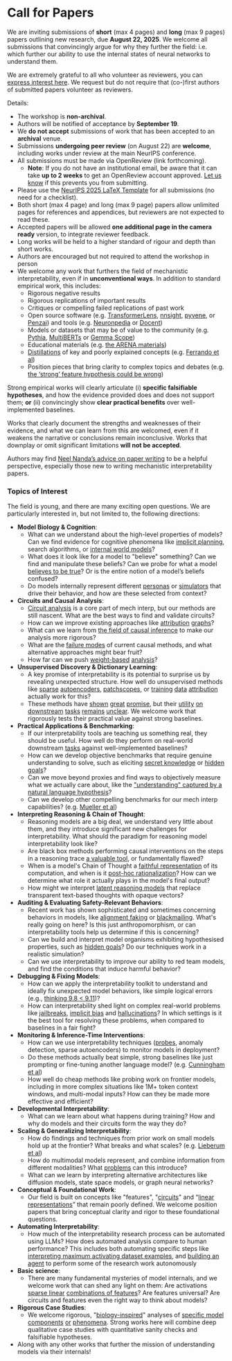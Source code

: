 # Call for Papers
We are inviting submissions of **short** (max 4 pages) and **long** (max 9 pages) papers outlining new research, due **August 22, 2025**. We welcome all submissions that convincingly argue for why they further the field: i.e. which further our ability to use the internal states of neural networks to understand them. 

We are extremely grateful to all who volunteer as reviewers, you can [express interest here](https://www.google.com/url?q=https://docs.google.com/forms/d/e/1FAIpQLSdiw1SJllzoTz_nqzDTzTOGb9DV3W_truQyh-WvYj_QGIi7Mg/viewform?usp%3Ddialog&sa=D&source=editors&ust=1753027597585173&usg=AOvVaw3u1NOFY_PNeTjPzIeRTi5x). We request but do not require that (co-)first authors of submitted papers volunteer as reviewers. 

Details: 
* The workshop is **non-archival**.
* Authors will be notified of acceptance by **September 19**.
* We **do not accept** submissions of work that has been accepted to an **archival** venue.
* Submissions **undergoing peer review** (on August 22) are **welcome**, including works under review at the main NeurIPS conference.
* All submissions must be made via OpenReview (link forthcoming).
  * **Note**: If you do not have an institutional email, be aware that it can take **up to 2 weeks** to get an OpenReview account approved. [Let us know](mailto:neurips2025@mechinterpworkshop.com) if this prevents you from submitting.
* Please use the [NeurIPS 2025 LaTeX Template](https://www.google.com/url?q=https://media.neurips.cc/Conferences/NeurIPS2025/Styles.zip&sa=D&source=editors&ust=1753027597586680&usg=AOvVaw1fPJR7fSa5QwNM9bpy0njO) for all submissions (no need for a checklist).
* Both short (max 4 page) and long (max 9 page) papers allow unlimited pages for references and appendices, but reviewers are not expected to read these.
* Accepted papers will be allowed **one additional page in the camera ready** version, to integrate reviewer feedback.
* Long works will be held to a higher standard of rigour and depth than short works.
* Authors are encouraged but not required to attend the workshop in person
* We welcome any work that furthers the field of mechanistic interpretability, even if in **unconventional ways**. In addition to standard empirical work, this includes:
  * Rigorous negative results
  * Rigorous replications of important results
  * Critiques or compelling failed replications of past work
  * Open source software (e.g. [TransformerLens](https://www.google.com/url?q=https://github.com/neelnanda-io/TransformerLens&sa=D&source=editors&ust=1753027597587931&usg=AOvVaw28kOkcAhQUz-l9hUMk_K8A), [nnsight](https://www.google.com/url?q=https://github.com/ndif-team/nnsight&sa=D&source=editors&ust=1753027597588025&usg=AOvVaw1OjzJAoTXCIhF8fb1AYo9g), [pyvene](https://www.google.com/url?q=https://github.com/stanfordnlp/pyvene/tree/main/pyvene/models/mlp&sa=D&source=editors&ust=1753027597588127&usg=AOvVaw2gI1XpaFLwVir5CNqhkMQ1), or [Penzai](https://www.google.com/url?q=https://github.com/google-deepmind/penzai&sa=D&source=editors&ust=1753027597588233&usg=AOvVaw0Hw03_liMmTNIGraO8IizI)) and tools (e.g. [Neuronpedia](https://www.google.com/url?q=http://neuronpedia.org&sa=D&source=editors&ust=1753027597588343&usg=AOvVaw3NQLcA7erai9UyHkXG8SQB) or [Docent](https://www.google.com/url?q=https://transluce.org/introducing-docent&sa=D&source=editors&ust=1753027597588437&usg=AOvVaw0kefYL7OREwVPkbgsqlSGq))
  * Models or datasets that may be of value to the community (e.g. [Pythia](https://www.google.com/url?q=https://arxiv.org/abs/2304.01373&sa=D&source=editors&ust=1753027597588664&usg=AOvVaw26rhIrNf-5_WH6RK0Kc19Y), [MultiBERTs](https://www.google.com/url?q=https://arxiv.org/abs/2106.16163&sa=D&source=editors&ust=1753027597588761&usg=AOvVaw3kCfCmLATFOSwEtCClHYiC) or [Gemma Scope](https://www.google.com/url?q=https://arxiv.org/abs/2408.05147&sa=D&source=editors&ust=1753027597588890&usg=AOvVaw2v6IJXyglQ4UD78PJo9zh8))
  * Educational materials (e.g. [the ARENA materials](https://www.google.com/url?q=https://arena3-chapter1-transformer-interp.streamlit.app/&sa=D&source=editors&ust=1753027597589078&usg=AOvVaw00EXdEHcfzeaj_h8DDxtme))
  * [Distillations](https://www.google.com/url?q=https://distill.pub/2017/research-debt/&sa=D&source=editors&ust=1753027597589206&usg=AOvVaw0KZucZdpv8iwilt0uBWeOv) of key and poorly explained concepts (e.g. [Ferrando et al](https://www.google.com/url?q=https://arxiv.org/abs/2405.00208&sa=D&source=editors&ust=1753027597589342&usg=AOvVaw0f7V3AJOdjz08l-rHaUcvh))
  * Position pieces that bring clarity to complex topics and debates (e.g. [the ‘strong’ feature hypothesis could be wrong](https://www.google.com/url?q=https://www.alignmentforum.org/posts/tojtPCCRpKLSHBdpn/the-strong-feature-hypothesis-could-be-wrong&sa=D&source=editors&ust=1753027597589591&usg=AOvVaw1ymtN8oQvQwjudfOorJxfb))

Strong empirical works will clearly articulate (i) **specific falsifiable hypotheses**, and how the evidence provided does and does not support them; **or** (ii) convincingly show **clear practical benefits** over well-implemented baselines. 

Works that clearly document the strengths and weaknesses of their evidence, and what we can learn from this are welcomed, even if it weakens the narrative or conclusions remain inconclusive. Works that downplay or omit significant limitations **will not be accepted**. 

Authors may find [Neel Nanda’s advice on paper writing](https://www.google.com/url?q=https://www.alignmentforum.org/posts/eJGptPbbFPZGLpjsp/highly-opinionated-advice-on-how-to-write-ml-papers&sa=D&source=editors&ust=1753027597590602&usg=AOvVaw3Le2I8YeolsbLSpXHmg7kw) to be a helpful perspective, especially those new to writing mechanistic interpretability papers. 
### Topics of Interest
The field is young, and there are many exciting open questions. We are particularly interested in, but not limited to, the following directions: 
* **Model Biology & Cognition**:
  * What can we understand about the high-level properties of models? Can we find evidence for cognitive phenomena like [implicit planning](https://www.google.com/url?q=https://transformer-circuits.pub/2025/attribution-graphs/biology.html%23dives-poems&sa=D&source=editors&ust=1753027597591246&usg=AOvVaw0_hDupfiBCkJhP-a9G4P6h), search algorithms, or [internal world models](https://www.google.com/url?q=https://arxiv.org/abs/2210.13382&sa=D&source=editors&ust=1753027597591356&usg=AOvVaw2JWxv_8kvQAs_FNt0zi7AL)?
  * What does it look like for a model to "believe" something? Can we find and manipulate these beliefs? Can we probe for what a model [believes to be true](https://www.google.com/url?q=https://arxiv.org/abs/2310.06824&sa=D&source=editors&ust=1753027597591639&usg=AOvVaw1NmrrcAGQxhSWbKyGmp3xo)? Or is the entire notion of a model’s beliefs confused?
  * Do models internally represent different [personas](https://www.google.com/url?q=https://arxiv.org/abs/2406.12094&sa=D&source=editors&ust=1753027597591853&usg=AOvVaw17YY1_qYURV5M15hq_FNdz) or [simulators](https://www.google.com/url?q=https://www.nature.com/articles/s41586-023-06647-8&sa=D&source=editors&ust=1753027597591953&usg=AOvVaw2N1TriZub0BUAWgUVSHulb) that drive their behavior, and how are these selected from context?
* **Circuits and Causal Analysis**:
  * [Circuit analysis](https://www.google.com/url?q=https://distill.pub/2020/circuits/zoom-in/&sa=D&source=editors&ust=1753027597592210&usg=AOvVaw0PBucdE55WVOo_6DudOGay) is a core part of mech interp, but our methods are still nascent. What are the best ways to find and validate circuits?
  * How can we improve existing approaches like [attribution](https://www.google.com/url?q=https://arxiv.org/abs/2406.11944&sa=D&source=editors&ust=1753027597592629&usg=AOvVaw3f0jzNycwyBh9nNkAW2Ah-) [graphs](https://www.google.com/url?q=https://transformer-circuits.pub/2025/attribution-graphs/methods.html&sa=D&source=editors&ust=1753027597592810&usg=AOvVaw1PybDTtNLfbxVaxahAlmhK)?
  * What can we learn from [the field of causal inference](https://www.google.com/url?q=https://arxiv.org/abs/2407.04690&sa=D&source=editors&ust=1753027597593125&usg=AOvVaw1uCngHPpFRpch8jX51JXRr) to make our analysis more rigorous?
  * What are the [failure modes](https://www.google.com/url?q=https://arxiv.org/abs/2307.15771&sa=D&source=editors&ust=1753027597593373&usg=AOvVaw04bLiz8_yZedbePKqgG5VM) of current causal methods, and what alternative approaches might bear fruit?
  * How far can we push [weight-based](https://www.google.com/url?q=https://arxiv.org/abs/2301.05217&sa=D&source=editors&ust=1753027597593624&usg=AOvVaw2AW8J040L0tAHRInDy4pfE) [analysis](https://www.google.com/url?q=https://arxiv.org/abs/2410.08417&sa=D&source=editors&ust=1753027597593765&usg=AOvVaw1TjKWn6k36Jm72Ci6HNgwt)?
* **Unsupervised Discovery & Dictionary Learning**:
  * A key promise of interpretability is its potential to surprise us by revealing unexpected structure. How well do unsupervised methods like [sparse](https://www.google.com/url?q=https://arxiv.org/abs/2103.15949&sa=D&source=editors&ust=1753027597594353&usg=AOvVaw1BNUjhRrL1_ZdKf6oilVIa) [autoencoders](https://www.google.com/url?q=https://transformer-circuits.pub/2023/monosemantic-features&sa=D&source=editors&ust=1753027597594549&usg=AOvVaw2DY7QySvlwvZYXLC-N8DAN), [patch](https://www.google.com/url?q=https://arxiv.org/abs/2401.06102&sa=D&source=editors&ust=1753027597594640&usg=AOvVaw0tYOvCSNJFopIYk90vS8_Y)[scopes](https://www.google.com/url?q=https://arxiv.org/abs/2403.10949v2&sa=D&source=editors&ust=1753027597594721&usg=AOvVaw0_50R7WFw2tq45uNS63ut0), or [training](https://www.google.com/url?q=https://proceedings.mlr.press/v70/koh17a?ref%3Dhttps://githubhelp.com&sa=D&source=editors&ust=1753027597594902&usg=AOvVaw3XyXPeY0XgAYDw4GUGTety) [data](https://www.google.com/url?q=https://arxiv.org/abs/2308.03296&sa=D&source=editors&ust=1753027597595032&usg=AOvVaw2W56REx1R6dVAff07K10fx) [attribution](https://www.google.com/url?q=https://arxiv.org/abs/2205.11482&sa=D&source=editors&ust=1753027597595163&usg=AOvVaw1uMvs-WtaGoCkVeALCgoEg) actually work for this?
  * These methods have [shown](https://www.google.com/url?q=https://transformer-circuits.pub/2024/scaling-monosemanticity/index.html&sa=D&source=editors&ust=1753027597595426&usg=AOvVaw2-kPvUqd9sMI0jw9OQlMrI) [great](https://www.google.com/url?q=https://transformer-circuits.pub/2025/attribution-graphs/biology.html&sa=D&source=editors&ust=1753027597595534&usg=AOvVaw1xJWaH3OvbCFa2NJhrFkCc) [promise](https://www.google.com/url?q=https://arxiv.org/abs/2503.10965&sa=D&source=editors&ust=1753027597595606&usg=AOvVaw1fJxYGrhbiTsRD4SfDOskV), but their [utility](https://www.google.com/url?q=https://arxiv.org/abs/2502.16681&sa=D&source=editors&ust=1753027597595693&usg=AOvVaw24s4Tgan84JBagWSPOsQNN) [on](https://www.google.com/url?q=https://www.tilderesearch.com/blog/sieve&sa=D&source=editors&ust=1753027597595834&usg=AOvVaw0sHw1NnOPCeekKVEN0q3EQ) [downstream](https://www.google.com/url?q=https://arxiv.org/abs/2501.17148&sa=D&source=editors&ust=1753027597595987&usg=AOvVaw1GOlW-3YseOXFwfHpVH4WV) [tasks](https://www.google.com/url?q=https://transformer-circuits.pub/2024/features-as-classifiers/index.html&sa=D&source=editors&ust=1753027597596149&usg=AOvVaw1-Nlj6rjUZIvQtu1jGbttJ) [remains](https://www.google.com/url?q=https://arxiv.org/abs/2502.04382&sa=D&source=editors&ust=1753027597596285&usg=AOvVaw3GDlzmn_EolEZ_zOBoST_O) [unclear](https://www.google.com/url?q=https://www.alignmentforum.org/posts/4uXCAJNuPKtKBsi28/negative-results-for-saes-on-downstream-tasks&sa=D&source=editors&ust=1753027597596483&usg=AOvVaw0Qt0iELF8Eb-SAbiXBL5UM). We welcome work that rigorously tests their practical value against strong baselines.
* **Practical Applications & Benchmarking**:
  * If our interpretability tools are teaching us something real, they should be useful. How well do they perform on real-world downstream [tasks](https://www.google.com/url?q=https://www.lesswrong.com/posts/wGRnzCFcowRCrpX4Y/downstream-applications-as-validation-of-interpretability&sa=D&source=editors&ust=1753027597597075&usg=AOvVaw2QvWn2ECWk9N7jT4z2hh63) against well-implemented baselines?
  * How can we develop objective benchmarks that require genuine understanding to solve, such as eliciting [secret knowledge](https://www.google.com/url?q=https://arxiv.org/abs/2505.14352&sa=D&source=editors&ust=1753027597597331&usg=AOvVaw2XgyomWxgjd821c9b1mAAO) or [hidden goals](https://www.google.com/url?q=https://arxiv.org/abs/2503.10965&sa=D&source=editors&ust=1753027597597429&usg=AOvVaw30FnPPuYzCuCrYt8bJ4Rdd)?
  * Can we move beyond proxies and find ways to objectively measure what we actually care about, like the ["understanding" captured by a natural language hypothesis](https://www.google.com/url?q=https://arxiv.org/abs/2502.04382&sa=D&source=editors&ust=1753027597597688&usg=AOvVaw1AMfwROVHGX14EybhaKXUU)?
  * Can we develop other compelling benchmarks for our mech interp capabilities? (e.g. [Mueller et al](https://www.google.com/url?q=https://arxiv.org/abs/2504.13151&sa=D&source=editors&ust=1753027597597910&usg=AOvVaw248FWHpa3tBmyUz11TQw57))
* **Interpreting Reasoning & Chain of Thought**:
  * Reasoning models are a big deal, we understand very little about them, and they introduce significant new challenges for interpretability. What should the paradigm for reasoning model interpretability look like?
  * Are black box methods performing causal interventions on the steps in a reasoning trace [a valuable tool](https://www.google.com/url?q=https://arxiv.org/abs/2506.19143&sa=D&source=editors&ust=1753027597598605&usg=AOvVaw22i4R8QpxyEZu3QuOM1m8d), or fundamentally flawed?
  * When is a model's Chain of Thought a [faithful representation](https://www.google.com/url?q=https://arxiv.org/abs/2305.04388&sa=D&source=editors&ust=1753027597598802&usg=AOvVaw0V2NLt1JE_sghL4kuDGt7n) of its computation, and when is it [post-hoc rationalization](https://www.google.com/url?q=https://arxiv.org/abs/2503.08679&sa=D&source=editors&ust=1753027597598926&usg=AOvVaw1iywEmQtqXhngs1mJq7Nsk)? How can we determine what role it actually plays in the model's final output?
  * How might we interpret [latent reasoning models](https://www.google.com/url?q=https://arxiv.org/abs/2412.06769&sa=D&source=editors&ust=1753027597599129&usg=AOvVaw1GlHx3DmCXGeayvat4YX2-) that replace transparent text-based thoughts with opaque vectors?
* **Auditing & Evaluating Safety-Relevant Behaviors**:
  * Recent work has shown sophisticated and sometimes concerning behaviors in models, like [alignment faking](https://www.google.com/url?q=https://arxiv.org/abs/2412.14093&sa=D&source=editors&ust=1753027597599483&usg=AOvVaw2iSWw6IEZJAplPTosMOLgi) or [blackmailing](https://www.google.com/url?q=https://www.anthropic.com/research/agentic-misalignment&sa=D&source=editors&ust=1753027597599575&usg=AOvVaw39IYIsYy3kHiRqYUZGZrx6). What's really going on here? Is this just anthropomorphism, or can interpretability tools help us determine if this is concerning?
  * Can we build and interpret model organisms exhibiting hypothesised properties, such as [hidden goals](https://www.google.com/url?q=https://arxiv.org/abs/2503.10965&sa=D&source=editors&ust=1753027597599879&usg=AOvVaw1BwvDqRFqEjA9-nYXEw1rs)? Do our techniques work in a realistic simulation?
  * Can we use interpretability to improve our ability to red team models, and find the conditions that induce harmful behavior?
* **Debugging & Fixing Models**:
  * How can we apply the interpretability toolkit to understand and ideally fix unexpected model behaviors, like simple logical errors (e.g., [thinking 9.8 < 9.11](https://www.google.com/url?q=https://transluce.org/observability-interface&sa=D&source=editors&ust=1753027597600391&usg=AOvVaw0g3FViRtiFg9wpLMV9GYlN))?
  * How can interpretability shed light on complex real-world problems like [jailbreaks](https://www.google.com/url?q=https://transformer-circuits.pub/2025/attribution-graphs/biology.html%23dives-jailbreak&sa=D&source=editors&ust=1753027597600612&usg=AOvVaw1cB2MtnUKKC4q-B8G8fkot), [implicit bias](https://www.google.com/url?q=https://arxiv.org/abs/2506.10922&sa=D&source=editors&ust=1753027597600695&usg=AOvVaw0WvUtR0QDxPoHU_YpvEPAX) and [hallucinations](https://www.google.com/url?q=https://arxiv.org/abs/2411.14257&sa=D&source=editors&ust=1753027597600796&usg=AOvVaw1zQ1-LPgOLyYMfNECLIBLV)? In which settings is it the best tool for resolving these problems, when compared to baselines in a fair fight?
* **Monitoring & Inference-Time Interventions**:
  * How can we use interpretability techniques ([probes](https://www.google.com/url?q=https://arxiv.org/abs/2102.12452&sa=D&source=editors&ust=1753027597601136&usg=AOvVaw3dALYN_ErXcPQpxgyGWDmE), anomaly detection, sparse autoencoders) to monitor models in deployment?
  * Do these methods actually beat simple, strong baselines like just prompting or fine-tuning another language model? (e.g. [Cunningham et al](https://www.google.com/url?q=https://alignment.anthropic.com/2025/cheap-monitors/&sa=D&source=editors&ust=1753027597601501&usg=AOvVaw2zkpuqyxHBQltO22y5Cd8M))
  * How well do cheap methods like probing work on frontier models, including in more complex situations like 1M+ token context windows, and multi-modal inputs? How can they be made more effective and efficient?
* **Developmental Interpretability**:
  * What can we learn about what happens during training? How and why do models and their circuits form the way they do?
* **Scaling & Generalizing Interpretability**:
  * How do findings and techniques from prior work on small models hold up at the frontier? What breaks and what scales? (e.g. [Lieberum et al](https://www.google.com/url?q=https://arxiv.org/abs/2307.09458&sa=D&source=editors&ust=1753027597602349&usg=AOvVaw1P5QAEO7mEj0R-ouOtLUj5))
  * How do multimodal models represent, and combine information from different modalities? What [problems](https://www.google.com/url?q=https://openreview.net/pdf?id%3DVUhRdZp8ke&sa=D&source=editors&ust=1753027597602607&usg=AOvVaw0f5Tgpm3oUXls50ziSPAXM) can this introduce?
  * What can we learn by interpreting alternative architectures like diffusion models, state space models, or graph neural networks?
* **Conceptual & Foundational Work**:
  * Our field is built on concepts like "features", "[circuits](https://www.google.com/url?q=https://distill.pub/2020/circuits/zoom-in/&sa=D&source=editors&ust=1753027597603207&usg=AOvVaw1Ghpt0I92wkmBy1WZjr-OA)" and “[linear representations](https://www.google.com/url?q=https://transformer-circuits.pub/2024/july-update/index.html%23linear-representations&sa=D&source=editors&ust=1753027597603395&usg=AOvVaw19VglkBwT8uabjm7fJn3vh)” that remain poorly defined. We welcome position papers that bring conceptual clarity and rigor to these foundational questions.
* **Automating Interpretability**:
  * How much of the interpretability research process can be automated using LLMs? How does automated analysis compare to human performance? This includes both automating specific steps like [interpreting maximum activating dataset examples](https://www.google.com/url?q=https://openaipublic.blob.core.windows.net/neuron-explainer/paper/index.html&sa=D&source=editors&ust=1753027597604061&usg=AOvVaw1Mm6-_ZIsaeNOijBN2QphW), and [building an agent](https://www.google.com/url?q=https://arxiv.org/abs/2404.14394&sa=D&source=editors&ust=1753027597604159&usg=AOvVaw3VMZfTmIfVWzadMxTq6Tql) to perform some of the research work autonomously
* **Basic science**:
  * There are many fundamental mysteries of model internals, and we welcome work that can shed any light on them: Are activations [sparse linear](https://www.google.com/url?q=https://arxiv.org/abs/1601.03764&sa=D&source=editors&ust=1753027597604534&usg=AOvVaw1oaFH_3adO1k5L5Nz0w4eQ) [combinations of features](https://www.google.com/url?q=https://transformer-circuits.pub/2022/toy_model/index.html&sa=D&source=editors&ust=1753027597604639&usg=AOvVaw3N-HbOMTifCGD2bIjpsYaB)? Are features universal? Are circuits and features even the right way to think about models?
* **Rigorous Case Studies**:
  * We welcome rigorous, "[biology-inspired](https://www.google.com/url?q=https://distill.pub/2020/circuits/curve-circuits/&sa=D&source=editors&ust=1753027597604986&usg=AOvVaw0Yh-zgDnK63oUHOtNklzVi)" analyses of [specific model](https://www.google.com/url?q=https://arxiv.org/abs/2310.04625&sa=D&source=editors&ust=1753027597605098&usg=AOvVaw0A24Mr4y740KHsOthNi3L9) [components](https://www.google.com/url?q=https://transformer-circuits.pub/2024/scaling-monosemanticity/index.html&sa=D&source=editors&ust=1753027597605215&usg=AOvVaw3Yx63tmbauatCq3Q-uWGfp) [or](https://www.google.com/url?q=https://arxiv.org/abs/2305.01610&sa=D&source=editors&ust=1753027597605308&usg=AOvVaw2UWhAcCUA1yQDb5nsc6RP7) [phenomena](https://www.google.com/url?q=https://arxiv.org/abs/2306.09346&sa=D&source=editors&ust=1753027597605385&usg=AOvVaw1N_TDNs4ysHc71meQ9uFKj). Strong works here will combine deep qualitative case studies with quantitative sanity checks and falsifiable hypotheses.
* Along with any other works that further the mission of understanding models via their internals!